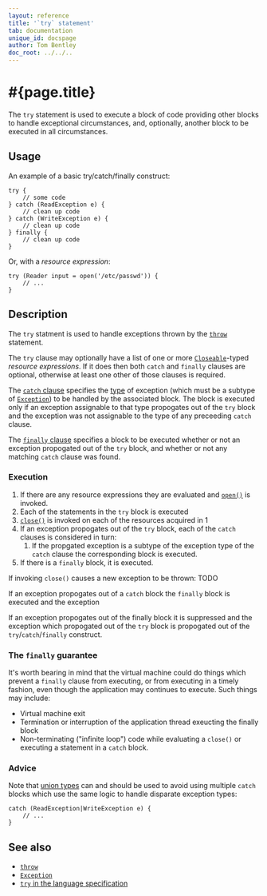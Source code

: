 ```yaml
---
layout: reference
title: '`try` statement'
tab: documentation
unique_id: docspage
author: Tom Bentley
doc_root: ../../..
---
```


# #{page.title}

The `try` statement is used to execute a block of code providing other 
blocks to handle exceptional circumstances, and, optionally, another block
to be executed in all circumstances.

## Usage 

An example of a basic try/catch/finally construct:

<!-- check:none -->
    try {
        // some code
    } catch (ReadException e) {
        // clean up code
    } catch (WriteException e) {
        // clean up code
    } finally {
        // clean up code
    }
    
Or, with a *resource expression*:

    try (Reader input = open('/etc/passwd')) {
        // ...
    }

## Description

The `try` statment is used to handle exceptions thrown by the 
[`throw`](../throw) statement.

The `try` clause may optionally have a list of one or more 
[`Closeable`](#{site.urls.apidoc_current}/Closeable.type.html)-typed 
*resource expressions*. If it does then both `catch` and `finally` clauses 
are optional, otherwise at least one other of those clauses is required.

The [`catch` clause](../catch) specifies the [type](../../structure/type) 
of exception (which must be a subtype of 
[`Exception`](#{site.urls.apidoc_current}/Exception.type.html)) to be handled 
by the associated block. The block is executed only if an exception 
assignable to that type propogates out of the `try` block and the exception 
was not assignable to the type of any preceeding `catch` clause.

The [`finally` clause](../finally) specifies a block to be executed whether or not 
an exception propogated out of the `try` block, and whether or not any matching 
`catch` clause was found.

### Execution

1. If there are any resource expressions they are evaluated and [`open()`](#{site.urls.apidoc_current}/Closeable.type.html#open) is invoked.
2. Each of the statements in the `try` block is executed
3. [`close()`](#{site.urls.apidoc_current}/Closeable.type.html#close) 
   is invoked on each of the resources acquired in 1
4. If an exception propogates out of the `try` block, each of the
   `catch` clauses is considered in turn:
    1. If the propgated exception is a subtype of the exception type of 
        the `catch` clause the corresponding block is executed.
5. If there is a `finally` block, it is executed. 

If invoking `close()` causes a new exception to be thrown: TODO

If an exception propogates out of a `catch` block the `finally` block is executed and the exception

If an exception propogates out of the finally block it is suppressed and the exception which 
propogated out of the `try` block is propogated out of the `try`/`catch`/`finally` construct. 

### The `finally` guarantee

It's worth bearing in mind that the virtual machine could do things
which prevent a `finally` clause from executing, or from executing 
in a timely fashion, even though the application may continues to 
execute. Such things may include:

* Virtual machine exit
* Termination or interruption of the application thread exeucting the 
  finally block
* Non-terminating ("infinite loop") code while evaluating a `close()` or 
  executing a statement in a `catch` block.

### Advice

Note that [union types](../../structure/type#union_types) can 
and should be used to avoid using multiple `catch` blocks which use the 
same logic to handle disparate exception types:

    catch (ReadException|WriteException e) {
        // ...
    }

## See also

* [`throw`](../throw)
* [`Exception`](#{site.urls.apidoc_current}/Exception.type.html)
* [`try` in the language specification](#{site.urls.spec_current}#trycatchfinally)

